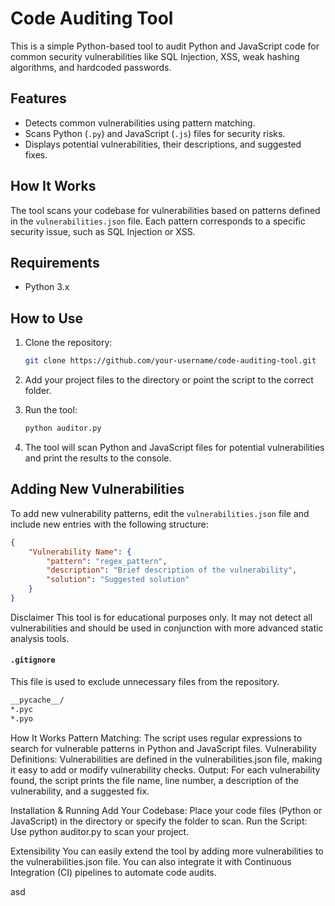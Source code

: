 # Code Auditing Tool

This is a simple Python-based tool to audit Python and JavaScript code for common security vulnerabilities like SQL Injection, XSS, weak hashing algorithms, and hardcoded passwords.

## Features
- Detects common vulnerabilities using pattern matching.
- Scans Python (`.py`) and JavaScript (`.js`) files for security risks.
- Displays potential vulnerabilities, their descriptions, and suggested fixes.

## How It Works
The tool scans your codebase for vulnerabilities based on patterns defined in the `vulnerabilities.json` file. Each pattern corresponds to a specific security issue, such as SQL Injection or XSS.

## Requirements
- Python 3.x

## How to Use
1. Clone the repository:
    ```bash
    git clone https://github.com/your-username/code-auditing-tool.git
    ```

2. Add your project files to the directory or point the script to the correct folder.

3. Run the tool:
    ```bash
    python auditor.py
    ```

4. The tool will scan Python and JavaScript files for potential vulnerabilities and print the results to the console.

## Adding New Vulnerabilities
To add new vulnerability patterns, edit the `vulnerabilities.json` file and include new entries with the following structure:
```json
{
    "Vulnerability Name": {
        "pattern": "regex_pattern",
        "description": "Brief description of the vulnerability",
        "solution": "Suggested solution"
    }
}
```

Disclaimer
This tool is for educational purposes only. It may not detect all vulnerabilities and should be used in conjunction with more advanced static analysis tools.

#### `.gitignore`
This file is used to exclude unnecessary files from the repository.

```txt
__pycache__/
*.pyc
*.pyo
```

How It Works
Pattern Matching: The script uses regular expressions to search for vulnerable patterns in Python and JavaScript files.
Vulnerability Definitions: Vulnerabilities are defined in the vulnerabilities.json file, making it easy to add or modify vulnerability checks.
Output: For each vulnerability found, the script prints the file name, line number, a description of the vulnerability, and a suggested fix.

Installation & Running
Add Your Codebase: Place your code files (Python or JavaScript) in the directory or specify the folder to scan.
Run the Script: Use python auditor.py to scan your project.

Extensibility
You can easily extend the tool by adding more vulnerabilities to the vulnerabilities.json file. You can also integrate it with Continuous Integration (CI) pipelines to automate code audits.

asd

